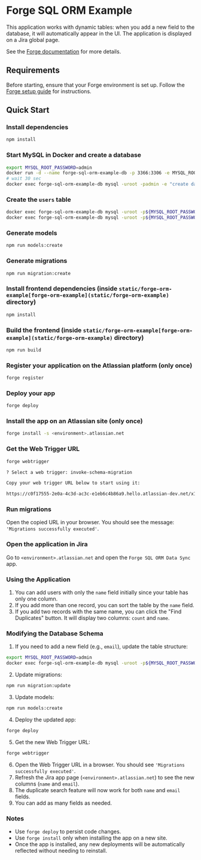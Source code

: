 # Forge SQL ORM Example

This application works with dynamic tables: when you add a new field to the database, it will automatically appear in the UI. The application is displayed on a Jira global page.

See the [Forge documentation](https://developer.atlassian.com/platform/forge/) for more details.

## Requirements

Before starting, ensure that your Forge environment is set up. Follow the [Forge setup guide](https://developer.atlassian.com/platform/forge/set-up-forge/) for instructions.

## Quick Start

### Install dependencies

```sh
npm install
```

### Start MySQL in Docker and create a database

```sh
export MYSQL_ROOT_PASSWORD=admin
docker run -d --name forge-sql-orm-example-db -p 3366:3306 -e MYSQL_ROOT_PASSWORD=${MYSQL_ROOT_PASSWORD} --security-opt seccomp=unconfined --restart=always mysql
# wait 30 sec 
docker exec forge-sql-orm-example-db mysql -uroot -padmin -e "create database forgesqlorm"
```

### Create the `users` table

```sh
docker exec forge-sql-orm-example-db mysql -uroot -p${MYSQL_ROOT_PASSWORD} -e "grant all privileges on forgesqlorm.* TO 'root'@'%';"
docker exec forge-sql-orm-example-db mysql -uroot -p${MYSQL_ROOT_PASSWORD} -e "use forgesqlorm; create table users (id int not null auto_increment primary key, name varchar(200) null)"
```

### Generate models

```sh
npm run models:create
```

### Generate migrations

```sh
npm run migration:create
```

### Install frontend dependencies (inside `static/forge-orm-example[forge-orm-example](static/forge-orm-example)` directory)

```sh
npm install
```

### Build the frontend (inside `static/forge-orm-example[forge-orm-example](static/forge-orm-example)` directory)

```sh
npm run build
```

### Register your application on the Atlassian platform (only once)

```sh
forge register
```

### Deploy your app

```sh
forge deploy
```

### Install the app on an Atlassian site (only once)

```sh
forge install -s <environment>.atlassian.net
```

### Get the Web Trigger URL

```sh
forge webtrigger

? Select a web trigger: invoke-schema-migration

Copy your web trigger URL below to start using it:

https://c0f17555-2e0a-4c3d-ac3c-e1eb6c4b86a9.hello.atlassian-dev.net/x1/CrBtzGoiNboUxjhROYWVJa3aSm4
```

### Run migrations

Open the copied URL in your browser. You should see the message: `'Migrations successfully executed'`.

### Open the application in Jira

Go to `<environment>.atlassian.net` and open the `Forge SQL ORM Data Sync` app.

### Using the Application

1. You can add users with only the `name` field initially since your table has only one column.
2. If you add more than one record, you can sort the table by the `name` field.
3. If you add two records with the same name, you can click the "Find Duplicates" button. It will display two columns: `count` and `name`.

### Modifying the Database Schema

1. If you need to add a new field (e.g., `email`), update the table structure:

```sh
export MYSQL_ROOT_PASSWORD=admin
docker exec forge-sql-orm-example-db mysql -uroot -p${MYSQL_ROOT_PASSWORD} -e "use forgesqlorm; ALTER TABLE users ADD email VARCHAR(255);"
```

2. Update migrations:

```sh
npm run migration:update
```

3. Update models:

```sh
npm run models:create
```

4. Deploy the updated app:

```sh
forge deploy
```

5. Get the new Web Trigger URL:

```sh
forge webtrigger
```

6. Open the Web Trigger URL in a browser. You should see `'Migrations successfully executed'`.
7. Refresh the Jira app page (`<environment>.atlassian.net`) to see the new columns (`name` and `email`).
8. The duplicate search feature will now work for both `name` and `email` fields.
9. You can add as many fields as needed.

### Notes

- Use `forge deploy` to persist code changes.
- Use `forge install` only when installing the app on a new site.
- Once the app is installed, any new deployments will be automatically reflected without needing to reinstall.
